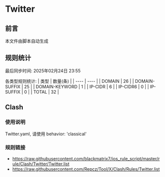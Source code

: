 # Twitter

## 前言
本文件由脚本自动生成

## 规则统计
最后同步时间: 2025年02月24日 23:55

各类型规则统计:
| 类型 | 数量(条)  | 
| ---- | ----  |
| DOMAIN | 26 | 
| DOMAIN-SUFFIX | 25 | 
| DOMAIN-KEYWORD | 1 | 
| IP-CIDR | 6 | 
| IP-CIDR6 | 0 | 
| IP-SUFFIX | 0 | 
| TOTAL | 32 | 
## Clash 
### 使用说明 
Twitter.yaml, 请使用 behavior: 'classical' 
### 规则链接 
- https://raw.githubusercontent.com/blackmatrix7/ios_rule_script/master/rule/Clash/Twitter/Twitter.list 
- https://raw.githubusercontent.com/Repcz/Tool/X/Clash/Rules/Twitter.list 
